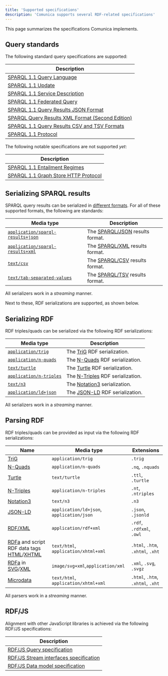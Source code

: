 ```yaml
---
title: 'Supported specifications'
description: 'Comunica supports several RDF-related specifications'
---
```


This page summarizes the specifications Comunica implements.

## Query standards

The following standard query specifications are supported:

| **Description** |
| ------- |
| [SPARQL 1.1 Query Language](https://www.w3.org/TR/sparql11-query/) |
| [SPARQL 1.1 Update](https://www.w3.org/TR/sparql11-update/) |
| [SPARQL 1.1 Service Description](https://www.w3.org/TR/sparql11-service-description/) |
| [SPARQL 1.1 Federated Query](https://www.w3.org/TR/sparql11-federated-query/) |
| [SPARQL 1.1 Query Results JSON Format](https://www.w3.org/TR/sparql11-results-json/) |
| [SPARQL Query Results XML Format (Second Edition)](https://www.w3.org/TR/rdf-sparql-XMLres/) |
| [SPARQL 1.1 Query Results CSV and TSV Formats](https://www.w3.org/TR/sparql11-results-csv-tsv/) |
| [SPARQL 1.1 Protocol](https://www.w3.org/TR/sparql11-protocol/) |

The following notable specifications are not supported _yet_:

| **Description** |
| ------- |
| [SPARQL 1.1 Entailment Regimes](https://www.w3.org/TR/sparql11-entailment/) |
| [SPARQL 1.1 Graph Store HTTP Protocol](https://www.w3.org/TR/sparql11-http-rdf-update/) |

## Serializing SPARQL results

SPARQL query results can be serialized in [different formats](/docs/query/advanced/result_formats/).
For all of these supported formats, the following are standards:

| **Media type** | **Description** |
| ------- | --------------- |
| [`application/sparql-results+json`](https://github.com/comunica/comunica/tree/master/packages/actor-sparql-serialize-sparql-json) | The [SPARQL/JSON](https://www.w3.org/TR/sparql11-results-json/) results format. |
| [`application/sparql-results+xml`](https://github.com/comunica/comunica/tree/master/packages/actor-sparql-serialize-sparql-xml) | The [SPARQL/XML](https://www.w3.org/TR/rdf-sparql-XMLres/) results format. |
| [`text/csv`](https://github.com/comunica/comunica/tree/master/packages/actor-sparql-serialize-sparql-csv) | The [SPARQL/CSV](https://www.w3.org/TR/sparql11-results-csv-tsv/) results format. |
| [`text/tab-separated-values`](https://github.com/comunica/comunica/tree/master/packages/actor-sparql-serialize-sparql-tsv) | The [SPARQL/TSV](https://www.w3.org/TR/sparql11-results-csv-tsv/) results format. |

<div class="note">
All serializers work in a <i>streaming</i> manner.
</div>

Next to these, RDF serializations are supported, as shown below.

## Serializing RDF

RDF triples/quads can be serialized via the following RDF serializations:

| **Media type** | **Description** |
| ------- | --------------- |
| [`application/trig`](https://github.com/comunica/comunica/tree/master/packages/actor-sparql-serialize-rdf) | The [TriG](https://www.w3.org/TR/trig/) RDF serialization. |
| [`application/n-quads`](https://github.com/comunica/comunica/tree/master/packages/actor-sparql-serialize-rdf) | The [N-Quads](https://www.w3.org/TR/n-quads/) RDF serialization. |
| [`text/turtle`](https://github.com/comunica/comunica/tree/master/packages/actor-sparql-serialize-rdf) | The [Turtle](https://www.w3.org/TR/turtle/) RDF serialization. |
| [`application/n-triples`](https://github.com/comunica/comunica/tree/master/packages/actor-sparql-serialize-rdf) | The [N-Triples](https://www.w3.org/TR/n-triples/) RDF serialization. |
| [`text/n3`](https://github.com/comunica/comunica/tree/master/packages/actor-sparql-serialize-rdf) | The [Notation3](https://www.w3.org/TeamSubmission/n3/) serialization. |
| [`application/ld+json`](https://github.com/comunica/comunica/tree/master/packages/actor-sparql-serialize-rdf) | The [JSON-LD](https://json-ld.org/) RDF serialization. |

<div class="note">
All serializers work in a <i>streaming</i> manner.
</div>

## Parsing RDF

RDF triples/quads can be provided as input via the following RDF serializations:

| **Name** | **Media type** | **Extensions** |
| -------- | ---------------- | ------------- |
| [TriG](https://www.w3.org/TR/trig/) | `application/trig` | `.trig` |
| [N-Quads](https://www.w3.org/TR/n-quads/) | `application/n-quads` | `.nq`, `.nquads` |
| [Turtle](https://www.w3.org/TR/turtle/) | `text/turtle` | `.ttl`, `.turtle` |
| [N-Triples](https://www.w3.org/TR/n-triples/) | `application/n-triples` | `.nt`, `.ntriples` |
| [Notation3](https://www.w3.org/TeamSubmission/n3/) | `text/n3` | `.n3` |
| [JSON-LD](https://json-ld.org/) | `application/ld+json`, `application/json` | `.json`, `.jsonld` |
| [RDF/XML](https://www.w3.org/TR/rdf-syntax-grammar/) | `application/rdf+xml` | `.rdf`, `.rdfxml`, `.owl` |
| [RDFa](https://www.w3.org/TR/rdfa-in-html/) and script RDF data tags [HTML](https://html.spec.whatwg.org/multipage/)/[XHTML](https://www.w3.org/TR/xhtml-rdfa/) | `text/html`, `application/xhtml+xml` | `.html`, `.htm`, `.xhtml`, `.xht` |
| [RDFa](https://www.w3.org/TR/2008/REC-SVGTiny12-20081222/metadata.html#MetadataAttributes) in [SVG](https://www.w3.org/TR/SVGTiny12/)/[XML](https://html.spec.whatwg.org/multipage/) | `image/svg+xml`,`application/xml` | `.xml`, `.svg`, `.svgz` |
| [Microdata](https://w3c.github.io/microdata-rdf/) | `text/html`, `application/xhtml+xml` | `.html`, `.htm`, `.xhtml`, `.xht` |

<div class="note">
All parsers work in a <i>streaming</i> manner.
</div>

## RDF/JS

Alignment with other JavaScript libraries is achieved via the following RDF/JS specifications:

| **Description** |
| ------- |
| [RDF/JS Query specification](https://rdf.js.org/query-spec/) |
| [RDF/JS Stream interfaces specification](https://rdf.js.org/stream-spec/) |
| [RDF/JS Data model specification](https://rdf.js.org/data-model-spec/) |
